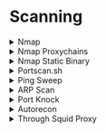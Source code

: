 # Scanning

<details>

<summary>Nmap</summary>

```shell
nmap -p- -T5 <ip>
nmap -p 22,25,80 -A <ip>
```

```bash
nmap -p- --min-rate 5000 <ip>
```

```bash
nmap -sn 192.168.102.0/24 -T4 -oN discovery.nmap
nmap -iL output.txt -T4 -sV -sC -p- -Pn -n --open -A -oN version.nmap
```

```bash
nmap -sU -p- --min-rate 5000 <ip>
```

* Conduct a full UDP port scan (may be all `open|filtered`) because open ports rarely respond to empty probes. No response --> open port or dropped by firewall.

```bash
nmap -A -sV -sC -sU 10.11.1.111 --script=*enum --top-ports 20
```

* When version scanning is enabled with -sV (or -A), it will send UDP probes to every `open|filtered` port. If any of the probes elicit a response from an `open|filtered`port, the state is changed to open.

```bash
nmap script=vuln 192.168.193.211
```

* Nmap scripts location `/usr/share/nmap/scripts/`

</details>

<details>

<summary>Nmap Proxychains</summary>

```bash
proxychains nmap --top-ports=20 -sT -Pn 10.5.5.20
```

* SOCKS proxies require a TCP connection to be made and thus a half-open or SYN scan cannot be used with ProxyChains

Scans thru Socks proxy

```sh
nmap --proxies socks4://proxy-ip:8080 target-ip
```

</details>

<details>

<summary>Nmap Static Binary</summary>

### Full Port Scan

```bash
nmap -p- --min-parallelism 10 -P0 10.2.2.31
```

</details>

<details>

<summary>Portscan.sh</summary>

```bash
#!/bin/bash
host=10.5.5.11
for port in {1..65535}; do
    timeout .1 bash -c "echo >/dev/tcp/$host/$port" &&
        echo "port $port is open"
done
echo "Done"
```

</details>

<details>

<summary>Ping Sweep</summary>

#### Linux&#x20;

```bash
for i in {1..254} ;do (ping -c 1 172.21.10.$i | grep "bytes from" &) ;done
```

#### Windows

```bash
for /L %i in (1,1,255) do @ping -n 1 -w 200 172.21.10.%i > nul && echo 192.168.1.%i is up.
```

</details>

<details>

<summary>ARP Scan</summary>

For Linux:

```bash
arp | grep -v "incomplete"
```

For Windows:

```bash
arp -a
```

</details>

<details>

<summary>Port Knock</summary>

### Look at /etc/knockd.conf (Port Knock configurations)

```bash
www-data@nineveh:/home/amrois$ cat /etc/knockd.conf 
[options]
 logfile = /var/log/knockd.log
 interface = ens160

[openSSH]
 sequence = 571, 290, 911 
 seq_timeout = 5
 start_command = /sbin/iptables -I INPUT -s %IP% -p tcp --dport 22 -j ACCEPT
 tcpflags = syn

[closeSSH]
 sequence = 911,290,571
 seq_timeout = 5
 start_command = /sbin/iptables -D INPUT -s %IP% -p tcp --dport 22 -j ACCEPT
 tcpflags = syn

```

### Using Nmap for port knocking

```
┌──(root㉿kali)-[/home/…/htb/10.10.10.43/_nineveh.png.extracted/secret]
└─# for i in 571 290 911; do
for> nmap -Pn --host-timeout 100 --max-retries 0 -p $i 10.10.10.43 >/dev/null 

for> done; ssh -i nineveh.priv amrois@10.10.10.43

The authenticity of host '10.10.10.43 (10.10.10.43)' can't be established.
ED25519 key fingerprint is SHA256:kxSpgxC8gaU9OypTJXFLmc/2HKEmnDMIjzkkUiGLyuI.
This key is not known by any other names.
Are you sure you want to continue connecting (yes/no/[fingerprint])? yes
Warning: Permanently added '10.10.10.43' (ED25519) to the list of known hosts.
Ubuntu 16.04.2 LTS
Welcome to Ubuntu 16.04.2 LTS (GNU/Linux 4.4.0-62-generic x86_64)

 * Documentation:  https://help.ubuntu.com
 * Management:     https://landscape.canonical.com
 * Support:        https://ubuntu.com/advantage

288 packages can be updated.
207 updates are security updates.


You have mail.
Last login: Mon Jul  3 00:19:59 2017 from 192.168.0.14
amrois@nineveh:~$ whoami
amrois

```

</details>

<details>

<summary>Autorecon</summary>

```bash
autorecon <target>
```

```bash
proxychains -q autorecon 10.1.1.65 --proxychains
```

</details>

<details>

<summary>Through Squid Proxy</summary>

```bash
python3 spose.py --proxy http://192.168.163.189:3128 --target 192.168.163.189
```

</details>
